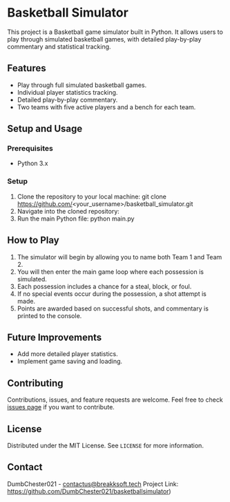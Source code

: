 # Basketball Simulator

This project is a Basketball game simulator built in Python. It allows users to play through simulated basketball games, with detailed play-by-play commentary and statistical tracking.

## Features

- Play through full simulated basketball games.
- Individual player statistics tracking.
- Detailed play-by-play commentary.
- Two teams with five active players and a bench for each team.

## Setup and Usage

### Prerequisites

- Python 3.x

### Setup

1. Clone the repository to your local machine: git clone https://github.com/<your_username>/basketball_simulator.git
2. Navigate into the cloned repository:
3. Run the main Python file: python main.py


## How to Play

1. The simulator will begin by allowing you to name both Team 1 and Team 2.
2. You will then enter the main game loop where each possession is simulated.
3. Each possession includes a chance for a steal, block, or foul.
4. If no special events occur during the possession, a shot attempt is made.
5. Points are awarded based on successful shots, and commentary is printed to the console.

## Future Improvements

- Add more detailed player statistics.
- Implement game saving and loading.

## Contributing

Contributions, issues, and feature requests are welcome. Feel free to check [issues page](https://github.com/<your_username>/basketball_simulator/issues) if you want to contribute.

## License

Distributed under the MIT License. See `LICENSE` for more information.

## Contact

DumbChester021 - contactus@breakksoft.tech
Project Link: https://github.com/DumbChester021/basketballsimulator)

